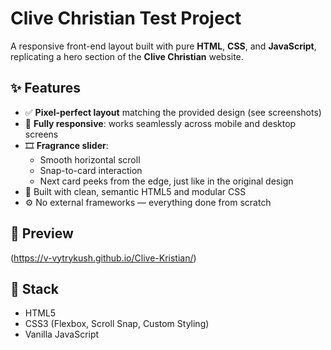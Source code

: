 # Clive Christian Test Project

A responsive front-end layout built with pure **HTML**, **CSS**, and **JavaScript**, replicating a hero section of the **Clive Christian** website.

## ✨ Features

- ✅ **Pixel-perfect layout** matching the provided design (see screenshots)
- 🎯 **Fully responsive**: works seamlessly across mobile and desktop screens
- 🎞️ **Fragrance slider**:
  - Smooth horizontal scroll
  - Snap-to-card interaction
  - Next card peeks from the edge, just like in the original design
- 🧼 Built with clean, semantic HTML5 and modular CSS
- ⚙️ No external frameworks — everything done from scratch

## 📸 Preview

(https://v-vytrykush.github.io/Clive-Kristian/)

## 🧪 Stack

- HTML5
- CSS3 (Flexbox, Scroll Snap, Custom Styling)
- Vanilla JavaScript

